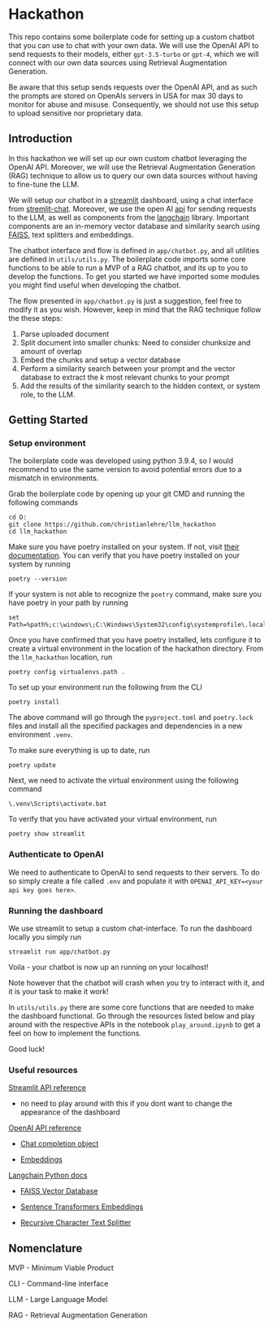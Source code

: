 # Hackathon 
This repo contains some boilerplate code for setting up a custom chatbot that you can use to chat with your own data. We will use the OpenAI API to send requests to their models, either `gpt-3.5-turbo` or `gpt-4`, which we will connect with our own data sources using Retrieval Augmentation Generation. 

Be aware that this setup sends requests over the OpenAI API, and as such the prompts are stored on OpenAIs servers in USA for max 30 days to monitor for abuse and misuse. Consequently, we should not use this setup to upload sensitive nor proprietary data.

## Introduction 
In this hackathon we will set up our own custom chatbot leveraging the OpenAI API. Moreover, we will use the Retrieval Augmentation Generation (RAG) technique to allow us to query our own data sources without having to fine-tune the LLM. 

We will setup our chatbot in a [streamlit](https://docs.streamlit.io/library/get-started) dashboard, using a chat interface from [stremlit-chat](https://pypi.org/project/streamlit-chat/). Moreover, we use the open AI [api](https://platform.openai.com/docs/api-reference/introduction?lang=python) for sending requests to the LLM, as well as components from the [langchain](https://docs.langchain.com/docs/) library. Important components are an in-memory vector database and similarity search using [FAISS](https://github.com/facebookresearch/faiss), text splitters and embeddings. 

The chatbot interface and flow is defined in `app/chatbot.py`, and all utilities are defined in `utils/utils.py`. The boilerplate code imports some core functions to be able to run a MVP of a RAG chatbot, and its up to you to develop the functions. To get you started we have imported some modules you might find useful when developing the chatbot.

The flow presented in `app/chatbot.py` is just a suggestion, feel free to modify it as you wish. However, keep in mind that the RAG technique follow the these steps:
1) Parse uploaded document
2) Split document into smaller chunks: Need to consider chunksize and amount of overlap 
3) Embed the chunks and setup a vector database
4) Perform a similarity search between your prompt and the vector database to extract the $k$ most relevant chunks to your prompt
5) Add the results of the similarity search to the hidden context, or system role, to the LLM.


## Getting Started


### Setup environment
The boilerplate code was developed using python 3.9.4, so I would recommend to use the same version to avoid potential errors due to a mismatch in environments.

Grab the boilerplate code by opening up your git CMD and running the following commands
```console
cd D:
git clone https://github.com/christianlehre/llm_hackathon
cd llm_hackathon

```

Make sure you have poetry installed on your system. If not, visit [their documentation](https://python-poetry.org/docs/). You can verify that you have poetry installed on your system by running
```console
poetry --version
````
If your system is not able to recognize the `poetry` command, make sure you have poetry in your path by running

```console
set Path=%path%;c:\windows\;C:\Windows\System32\config\systemprofile\.local\bin;
```

Once you have confirmed that you have poetry installed, lets configure it to create a virtual environment in the location of the hackathon directory. From the `llm_hackathon` location, run 
```console
poetry config virtualenvs.path .
```

To set up your environment run the following from the CLI
```console
poetry install
````
The above command will go through the `pyproject.toml` and `poetry.lock` files and install all the specified packages and dependencies in a new environment `.venv`. 

To make sure everything is up to date, run 
```console
poetry update
```
Next, we need to activate the virtual environment using the following command
```console
\.venv\Scripts\activate.bat
````

To verify that you have activated your virtual environment, run 
```console
poetry show streamlit
```

### Authenticate to OpenAI
We need to authenticate to OpenAI to send requests to their servers. To do so simply create a file called `.env` and populate it with `OPENAI_API_KEY=<your api key goes here>`.


### Running the dashboard
We use streamlit to setup a custom chat-interface. To run the dashboard locally you simply run 
```console
streamlit run app/chatbot.py
```

Voila - your chatbot is now up an running on your localhost!

Note however that the chatbot will crash when you try to interact with it, and it is your task to make it work! 

In `utils/utils.py` there are some core functions that are needed to make the dashboard functional. Go through the resources listed below and play around with the respective APIs in the notebook `play_around.ipynb` to get a feel on how to implement the functions. 

Good luck!


### Useful resources

[Streamlit API reference](https://docs.streamlit.io/library/api-reference)
- no need to play around with this if you dont want to change the appearance of the dashboard

[OpenAI API reference](https://platform.openai.com/docs/api-reference/introduction?lang=python)
- [Chat completion object](https://platform.openai.com/docs/api-reference/chat/create)

- [Embeddings](https://platform.openai.com/docs/guides/embeddings/what-are-embeddings)

[Langchain Python docs](https://python.langchain.com/docs/get_started/introduction.html)

- [FAISS Vector Database](https://python.langchain.com/docs/integrations/vectorstores/faiss)

- [Sentence Transformers Embeddings](https://python.langchain.com/docs/integrations/text_embedding/sentence_transformers)

- [Recursive Character Text Splitter](https://python.langchain.com/docs/modules/data_connection/document_transformers/text_splitters/recursive_text_splitter)





## Nomenclature
MVP - Minimum Viable Product

CLI - Command-line interface

LLM - Large Language Model 

RAG - Retrieval Augmentation Generation 
